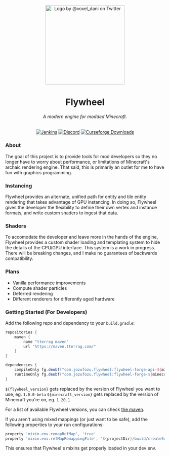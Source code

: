 <div align="center">
<img src="https://i.imgur.com/yVFgPpr.png" alt="Logo by @voxel_dani on Twitter" width="250">
<h1>Flywheel</h1>
<h6>A modern engine for modded Minecraft.</h6>
<a href='https://ci.tterrag.com/job/Flywheel/job/Forge/job/1.18/'><img src='https://ci.tterrag.com/job/Flywheel/job/Forge/job/1.18/badge/icon' alt="Jenkins"></a>
<a href="https://discord.gg/xjD59ThnXy"><img src="https://img.shields.io/discord/841464837406195712?color=5865f2&label=Discord&style=flat" alt="Discord"></a>
<a href="https://www.curseforge.com/minecraft/mc-mods/flywheel"><img src="http://cf.way2muchnoise.eu/486392.svg" alt="Curseforge Downloads"></a>
<br>
</div>

### About

The goal of this project is to provide tools for mod developers so they no longer have to worry about performance, or
limitations of Minecraft's archaic rendering engine. That said, this is primarily an outlet for me to have fun with
graphics programming.

### Instancing

Flywheel provides an alternate, unified path for entity and tile entity rendering that takes advantage of GPU
instancing. In doing so, Flywheel gives the developer the flexibility to define their own vertex and instance formats,
and write custom shaders to ingest that data.

### Shaders

To accomodate the developer and leave more in the hands of the engine, Flywheel provides a custom shader loading and
templating system to hide the details of the CPU/GPU interface. This system is a work in progress. There will be
breaking changes, and I make no guarantees of backwards compatibility.

### Plans

- Vanilla performance improvements
- Compute shader particles
- Deferred rendering
- Different renderers for differently aged hardware

### Getting Started (For Developers)

Add the following repo and dependency to your `build.gradle`:

```groovy
repositories {
    maven {
        name "tterrag maven"
        url "https://maven.tterrag.com/"
    }
}

dependencies {
    compileOnly fg.deobf("com.jozufozu.flywheel:flywheel-forge-api-${minecraft_version}:${flywheel_version}")
    runtimeOnly fg.deobf("com.jozufozu.flywheel:flywheel-forge-${minecraft_version}:${flywheel_version}")
}
```
`${flywheel_version}` gets replaced by the version of Flywheel you want to use, eg. `1.0.0-beta`
`${minecraft_version}` gets replaced by the version of Minecraft you're on, eg. `1.20.1`

For a list of available Flywheel versions, you can check [the maven](https://maven.tterrag.com/com/jozufozu/flywheel/Flywheel-Forge/).

If you aren't using mixed mappings (or just want to be safe), add the following properties to your run configurations:
```groovy
property 'mixin.env.remapRefMap', 'true'
property 'mixin.env.refMapRemappingFile', "${projectDir}/build/createSrgToMcp/output.srg"
```
This ensures that Flywheel's mixins get properly loaded in your dev env.
